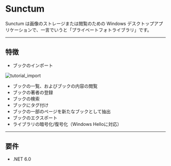 # Sunctum #

Sunctum は画像のストレージまたは閲覧のための Windows デスクトップアプリケーションで、一言でいうと「プライベートフォトライブラリ」です。

---
## 特徴 ##

* ブックのインポート

![tutorial_import](https://github.com/dhq-boiler/Sunctum/blob/403446fd12e103c9573aefd6d0163a5846769682/WebComponents/tutorial_import.gif)

* ブックの一覧、およびブックの内容の閲覧
* ブックの著者の登録
* ブックの検索
* ブックにタグ付け
* ブックの一部のページを新たなブックとして抽出
* ブックのエクスポート
* ライブラリの暗号化/復号化（Windows Helloに対応）

---
## 要件 ##

* .NET 6.0